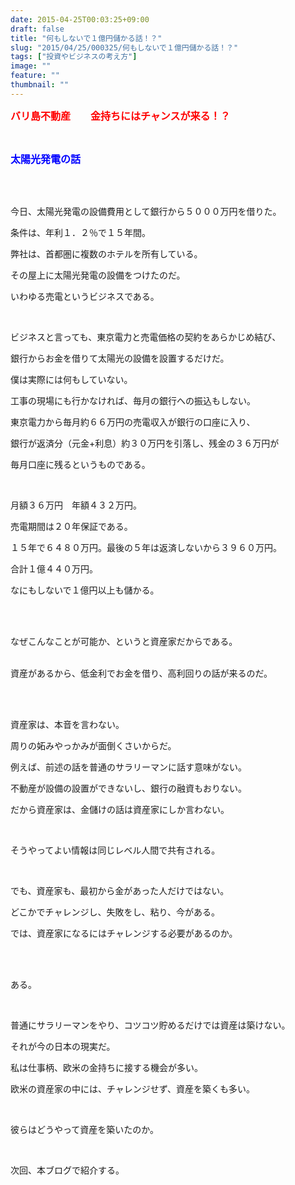 ```yaml
---
date: 2015-04-25T00:03:25+09:00
draft: false
title: "何もしないで１億円儲かる話！？"
slug: "2015/04/25/000325/何もしないで１億円儲かる話！？"
tags: ["投資やビジネスの考え方"]
image: ""
feature: ""
thumbnail: ""
---
```

<p><font color="#ff0000" size="3"><strong>バリ島不動産　　金持ちにはチャンスが来る！？</strong></font></p><br/><p><font color="#0000ff" size="3"><strong>太陽光発電の話</strong></font></p><br/><br/><p>今日、太陽光発電の設備費用として銀行から５０００万円を借りた。<br/></p><p>条件は、年利１．２％で１５年間。<br/></p><p>弊社は、首都圏に複数のホテルを所有している。<br/></p><p>その屋上に太陽光発電の設備をつけたのだ。<br/></p><p>いわゆる売電というビジネスである。<br/></p><br/><p>ビジネスと言っても、東京電力と売電価格の契約をあらかじめ結び、<br/></p><p>銀行からお金を借りて太陽光の設備を設置するだけだ。<br/></p><p>僕は実際には何もしていない。<br/></p><p>工事の現場にも行かなければ、毎月の銀行への振込もしない。<br/></p><p>東京電力から毎月約６６万円の売電収入が銀行の口座に入り、<br/></p><p>銀行が返済分（元金+利息）約３０万円を引落し、残金の３６万円が<br/></p><p>毎月口座に残るというものである。<br/></p><br/><p>月額３６万円　年額４３２万円。<br/></p><p>売電期間は２０年保証である。<br/></p><p>１５年で６４８０万円。最後の５年は返済しないから３９６０万円。<br/></p><p>合計１億４４０万円。<br/></p><p>なにもしないで１億円以上も儲かる。</p><br/><br/><p>なぜこんなことが可能か、というと資産家だからである。</p><p><br/>資産があるから、低金利でお金を借り、高利回りの話が来るのだ。</p><br/><br/><p>資産家は、本音を言わない。<br/></p><p>周りの妬みやっかみが面倒くさいからだ。<br/></p><p>例えば、前述の話を普通のサラリーマンに話す意味がない。<br/></p><p>不動産が設備の設置ができないし、銀行の融資もおりない。<br/></p><p>だから資産家は、金儲けの話は資産家にしか言わない。<br/></p><br/><p>そうやってよい情報は同じレベル人間で共有される。</p><br/><p>でも、資産家も、最初から金があった人だけではない。<br/></p><p>どこかでチャレンジし、失敗をし、粘り、今がある。<br/></p><p>では、資産家になるにはチャレンジする必要があるのか。</p><br/><br/><p>ある。</p><br/><p>普通にサラリーマンをやり、コツコツ貯めるだけでは資産は築けない。<br/></p><p>それが今の日本の現実だ。<br/></p><p>私は仕事柄、欧米の金持ちに接する機会が多い。<br/></p><p>欧米の資産家の中には、チャレンジせず、資産を築くも多い。</p><br/><p>彼らはどうやって資産を築いたのか。<br/></p><br/><p>次回、本ブログで紹介する。<br/></p>

